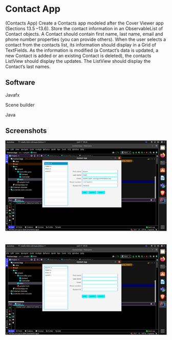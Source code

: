 
<h1> Contact App</h1>

<p>(Contacts App) Create a Contacts app modeled after the Cover Viewer app (Sections 13.5 –13.6). Store the contact information in an ObservableList of Contact objects. A Contact should contain first name, last name, email and phone number properties (you can provide others). When the user selects a contact from the contacts list, its information should display in a Grid of TextFields. As the information is modified (a Contact’s data is updated, a new Contact is added or an existing Contact is deleted), the contacts ListView should display the updates. The ListView should display the Contact’s last names.</p>
<h2>Software</h2>
<p>Javafx</p>
<p>Scene builder</p>
<p>Java</p>


<h2>Screenshots</h2>

![](img/contactapp1.png)
#
![](img/contactapp2.png)
